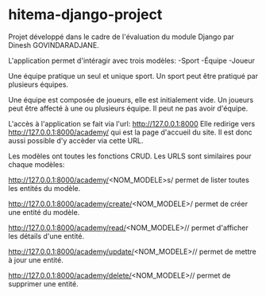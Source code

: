 # hitema-django-project
Projet développé dans le cadre de l'évaluation du module Django par Dinesh GOVINDARADJANE.

L'application permet d'intéragir avec trois modèles:
  -Sport
  -Équipe
  -Joueur
  
Une équipe pratique un seul et unique sport.
Un sport peut être pratiqué par plusieurs équipes.

Une équipe est composée de joueurs, elle est initialement vide.
Un joueurs peut être affecté à une ou plusieurs équipe. Il peut ne pas avoir d'équipe.

L'accès à l'application se fait via l'url: http://127.0.0.1:8000
Elle redirige vers http://127.0.0.1:8000/academy/ qui est la page d'accueil du site. Il est donc aussi possible d'y accèder via cette URL.

Les modèles ont toutes les fonctions CRUD. Les URLS sont similaires pour chaque modèles:

http://127.0.0.1:8000/academy/<NOM_MODELE>s/
permet de lister toutes les entités du modèle.

http://127.0.0.1:8000/academy/create/<NOM_MODELE>/
permet de créer une entité du modèle.

http://127.0.0.1:8000/academy/read/<NOM_MODELE>/<ID>/
permet d'afficher les détails d'une entité.

http://127.0.0.1:8000/academy/update/<NOM_MODELE>/<ID>/
permet de mettre à jour une entité.

http://127.0.0.1:8000/academy/delete/<NOM_MODELE>/<ID>/
permet de supprimer une entité.
